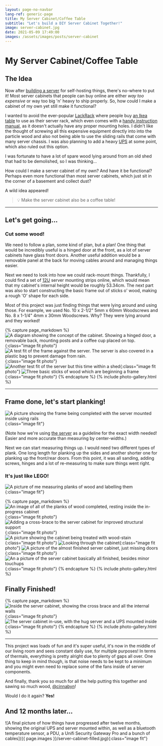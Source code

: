 ```yaml
---
layout: page-no-navbar
lang-ref: generic-page
title: My Server Cabinet/Coffee Table
subtitle: "Let's build a DIY Server Cabinet Together!"
image: server-cabinet.jpg
date: 2021-05-09 17:49:00
images: /assets/images/posts/server-cabinet
---
```

<!-- Content -->

<!--
## Hug Server Cabinet

-->

# My Server Cabinet/Coffee Table
## The Idea

Now after [building a server](/posts/hug-server) for self-hosting things, there's no-where to put it! Most server cabinets that people can buy online are either _way too expensive_ or way too big 'n' heavy to ship properly. So, how could I make a cabinet of my own yet still make it functional?

I wanted to avoid the ever-popular [LackRack](https://wiki.eth0.nl/index.php/LackRack) where people buy [an Ikea table](https://www.ikea.com/us/en/p/lack-side-table-black-20011408/) to use as their server rack, which even comes with a [handy instruction manual](http://eth-0.nl/lackrack.pdf), as it doesn't actually have any proper mounting holes. I didn't like the thought of screwing all this expensive equipment directly into into the particle wood and also not being able to use the sliding rails that come with many server chassis. I was also planning to add a heavy [UPS](https://en.wikipedia.org/wiki/Uninterruptible_power_supply) at some point, which also ruled out this option.



I was fortunate to have a lot of spare wood lying around from an old shed that had to be demolished, so I was thinking...

How could I make a server cabinet of my own? And have it be functional? Perhaps even more functional than most server cabinets, which just sit in the corner of a basement and collect dust?

A wild idea appeared!

> <div>💡 Make the server cabinet also be a coffee table!</div>


----



## Let's get going...
### Cut some wood!



We need to follow a plan, some kind of plan, but a plan! One thing that would be incredibly useful is a hinged door at the front, as a lot of server cabinets have glass front doors. Another useful addition would be a removable panel at the back for moving cables around and managing things easier.

Next we need to look into how we could rack-mount things. Thankfully, I could find a set of [12U](https://en.wikipedia.org/wiki/Rack_unit) server mounting strips online, which would mean that my cabinet's internal height would be roughly 53.34cm. The next part was also to start constructing the basic frame out of sticks o' wood, making a rough 'O' shape for each side.

Most of this project was just finding things that were lying around and using those. For example, we used No. 10 x 2-1/2" 5mm x 60mm Woodscrews and No. 8 x 1-1/4" 4mm x 30mm Woodscrews. Why? They were lying around and they worked!


{% capture page_markdown %} 
![A diagram showing the concept of the cabinet. Showing a hinged door, a removable back, mounting posts and a coffee cup placed on top.](/assets/images/posts/server-cabinet//ServerCabinetConcept.svg){:class="image fit photo"}
![A test fit of the frame against the server. The server is also covered in a plastic bag to prevent damage from rain.](/assets/images/posts/server-cabinet//test-width.jpg){:class="image fit photo"}
![Another test fit of the server but this time within a shed](/assets/images/posts/server-cabinet//test-fit.jpg){:class="image fit photo"}
![Three basic sticks of wood which are beginning a frame](/assets/images/posts/server-cabinet//basic-frame.jpg){:class="image fit photo"}
{% endcapture %}
{% include photo-gallery.html %}

---


## Frame done, let's start planking!

![A picture showing the frame being completed with the server mounted inside using rails](/assets/images/posts/server-cabinet/frame-completed.jpg){:class="image fit"}

(Note how we're using [the server](/posts/hug-server) as a guideline for the exact width needed! Easier and more accurate than measuring by center-widths.)

Next we can start measuring things up. I would need two different types of plank. One long length for planking up the sides and another shorter one for planking up the front/rear doors. From this point, it was all sanding, adding screws, hinges and a lot of re-measuring to make sure things went right.

### It's just like LEGO!

![A picture of me measuring planks of wood and labelling them](/assets/images/posts/server-cabinet/measure.jpg){:class="image fit"}


{% capture page_markdown %} 
![An image of all of the planks of wood completed, resting inside the in-progress cabinet](/assets/images/posts/server-cabinet/planks-all-cut.jpg){:class="image fit photo"}
![Adding a cross-brace to the server cabinet for improved structural support](/assets/images/posts/server-cabinet/structure.jpg){:class="image fit photo"}
![A picture showing the cabinet being treated with wood-stain](/assets/images/posts/server-cabinet/added-treatment.jpg){:class="image fit photo"}
![Looking through the cabinet](/assets/images/posts/server-cabinet/first-side.jpg){:class="image fit photo"}
![A picture of the almost finished server cabinet, just missing doors](/assets/images/posts/server-cabinet/planked.jpg){:class="image fit photo"}
![An a picture of the server cabinet basically all finished, besides minor touchups](/assets/images/posts/server-cabinet/added-door.jpg){:class="image fit photo"}
{% endcapture %}
{% include photo-gallery.html %}

## Finally Finished!
{% capture page_markdown %} 
![Inside the server cabinet, showing the cross brace and all the internal walls](/assets/images/posts/server-cabinet/server-cabinet.jpg){:class="image fit photo"}
![The server cabinet in-use, with the hug server and a UPS mounted inside](/assets/images/posts/server-cabinet/at-home.jpg){:class="image fit photo"}
{% endcapture %}
{% include photo-gallery.html %}


----



This project was loads of fun and it's super useful, it's now in the middle of our living room and sees constant daily use, for multiple purposes! In terms of thermals, everything is pretty alright due to plenty of gaps all over. One thing to keep in mind though, is that noise needs to be kept to a minimum and you might even need to replace some of the fans inside of server components.

And finally, thank you so much for all the help putting this together and sawing so much wood, [@cinnabyn](https://twitter.com/cinnabyn)!


Would I do it again? **Yes!**



## And 12 months later...	
![A final picture of how things have progressed after twelve months, showing the original UPS and server mounted within, as well as a bluetooth temperature sensor, a PDU, a Unifi Security Gateway Pro and a bunch of cables]({{ page.images }}/server-cabinet-filled.jpg){:class="image fit"}

